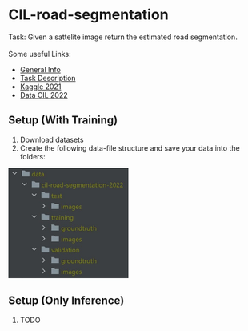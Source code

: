 # CIL-road-segmentation
Task: Given a sattelite image return the estimated road segmentation.<br><br>
Some useful Links:
- [General Info](https://docs.google.com/document/d/1T5EjTYempPQng1BecGolbLtN5LtCL_xwq2PmmM-mAJ0/edit)
- [Task Description](https://docs.google.com/document/d/1MVRFu4oKWgAluY7CRzehFH8Pt-TNSW_9JJ6E9gmraZg/edit)
- [Kaggle 2021](https://www.kaggle.com/c/cil-road-segmentation-2021)
- [Data CIL 2022](https://polybox.ethz.ch/index.php/s/AGkDmbC8IfmtBkr/authenticate)

## Setup (With Training)
1. Download datasets
2. Create the following data-file structure and save your data into the folders: <br>
<img src="images/data-structure.jpg" height=220px>


## Setup (Only Inference)
1. TODO
